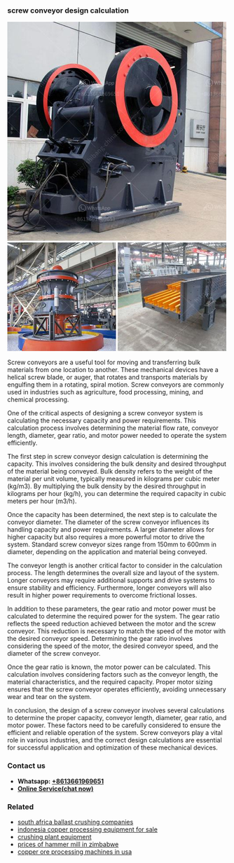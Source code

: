 <h3>screw conveyor design calculation</h3><img src='1708322976.jpg' alt=''><p>Screw conveyors are a useful tool for moving and transferring bulk materials from one location to another. These mechanical devices have a helical screw blade, or auger, that rotates and transports materials by engulfing them in a rotating, spiral motion. Screw conveyors are commonly used in industries such as agriculture, food processing, mining, and chemical processing.</p><p>One of the critical aspects of designing a screw conveyor system is calculating the necessary capacity and power requirements. This calculation process involves determining the material flow rate, conveyor length, diameter, gear ratio, and motor power needed to operate the system efficiently.</p><p>The first step in screw conveyor design calculation is determining the capacity. This involves considering the bulk density and desired throughput of the material being conveyed. Bulk density refers to the weight of the material per unit volume, typically measured in kilograms per cubic meter (kg/m3). By multiplying the bulk density by the desired throughput in kilograms per hour (kg/h), you can determine the required capacity in cubic meters per hour (m3/h).</p><p>Once the capacity has been determined, the next step is to calculate the conveyor diameter. The diameter of the screw conveyor influences its handling capacity and power requirements. A larger diameter allows for higher capacity but also requires a more powerful motor to drive the system. Standard screw conveyor sizes range from 150mm to 600mm in diameter, depending on the application and material being conveyed.</p><p>The conveyor length is another critical factor to consider in the calculation process. The length determines the overall size and layout of the system. Longer conveyors may require additional supports and drive systems to ensure stability and efficiency. Furthermore, longer conveyors will also result in higher power requirements to overcome frictional losses.</p><p>In addition to these parameters, the gear ratio and motor power must be calculated to determine the required power for the system. The gear ratio reflects the speed reduction achieved between the motor and the screw conveyor. This reduction is necessary to match the speed of the motor with the desired conveyor speed. Determining the gear ratio involves considering the speed of the motor, the desired conveyor speed, and the diameter of the screw conveyor.</p><p>Once the gear ratio is known, the motor power can be calculated. This calculation involves considering factors such as the conveyor length, the material characteristics, and the required capacity. Proper motor sizing ensures that the screw conveyor operates efficiently, avoiding unnecessary wear and tear on the system.</p><p>In conclusion, the design of a screw conveyor involves several calculations to determine the proper capacity, conveyor length, diameter, gear ratio, and motor power. These factors need to be carefully considered to ensure the efficient and reliable operation of the system. Screw conveyors play a vital role in various industries, and the correct design calculations are essential for successful application and optimization of these mechanical devices.</p><h3>Contact us</h3><ul><li><strong>Whatsapp:&nbsp;<a href="https://wa.me/8613661969651">+8613661969651</a></strong></li><li><a href="https://swt.shibang-china.com/?git&amp;zhl&amp;screw conveyor design calculation"><strong>Online Service(chat now)</strong></a></li></ul><h3>Related</h3><ul><li><a href='south africa ballast crushing companies.md'>south africa ballast crushing companies</a></li><li><a href='indonesia copper processing equipment for sale.md'>indonesia copper processing equipment for sale</a></li><li><a href='crushing plant equipment.md'>crushing plant equipment</a></li><li><a href='prices of hammer mill in zimbabwe.md'>prices of hammer mill in zimbabwe</a></li><li><a href='copper ore processing machines in usa.md'>copper ore processing machines in usa</a></li></ul>